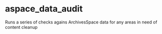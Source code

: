 # aspace_data_audit
Runs a series of checks agains ArchivesSpace data for any areas in need of content cleanup
